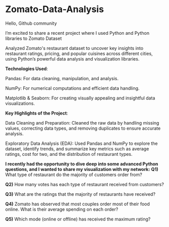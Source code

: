 # Zomato-Data-Analysis
Hello, Github community

I’m excited to share a recent project where I used Python and Python libraries to Zomato Dataset

Analyzed Zomato's restaurant dataset to uncover key insights into restaurant ratings, pricing, and popular cuisines across different cities, using Python’s powerful data analysis and visualization libraries.

**Technologies Used**:

Pandas: For data cleaning, manipulation, and analysis.

NumPy: For numerical computations and efficient data handling.

Matplotlib & Seaborn: For creating visually appealing and insightful data visualizations.


**Key Highlights of the Project**:

Data Cleaning and Preparation: Cleaned the raw data by handling missing values, correcting data types, and removing duplicates to ensure accurate analysis.

Exploratory Data Analysis (EDA): Used Pandas and NumPy to explore the dataset, identify trends, and summarize key metrics such as average ratings, cost for two, and the distribution of restaurant types.


**I recently had the opportunity to dive deep into some advanced Python questions, and I wanted to share my visualization with my network:**
**Q1)** What type of restaurant do the majority of customers order from?

**Q2)** How many votes has each type of restaurant received from customers?

**Q3)** What are the ratings that the majority of restaurants have received?

**Q4)** Zomato has observed that most couples order most of their food online. What is their
average spending on each order?

**Q5)**  Which mode (online or offline) has received the maximum rating?


